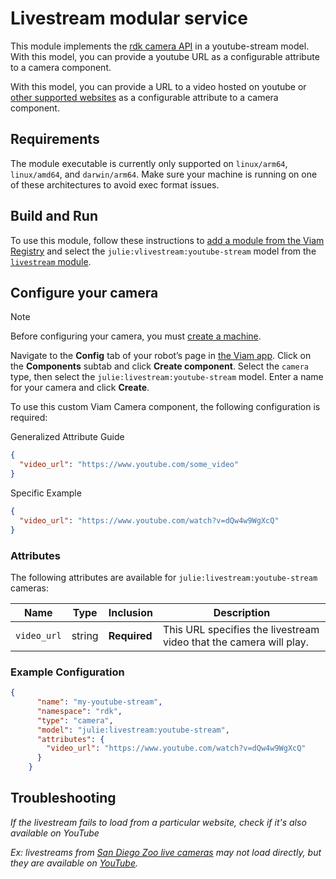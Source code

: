 # Livestream modular service

This module implements the [rdk camera API](https://github.com/rdk/camera-api) in a youtube-stream model.
With this model, you can provide a youtube URL as a configurable attribute to a camera component.

With this model, you can provide a URL to a video hosted on youtube or [other supported websites](https://github.com/yt-dlp/yt-dlp/blob/master/supportedsites.md) as a configurable attribute to a camera component.

## Requirements

The module executable is currently only supported on `linux/arm64`, `linux/amd64`, and `darwin/arm64`. Make sure your machine is running on one of these architectures to avoid exec format issues.

## Build and Run

To use this module, follow these instructions to [add a module from the Viam Registry](https://docs.viam.com/registry/configure/#add-a-modular-resource-from-the-viam-registry) and select the `julie:vlivestream:youtube-stream` model from the [`livestream` module](https://app.viam.com/module/rdk/julie:camera:youtube-stream).

## Configure your camera

> [!NOTE]  
> Before configuring your camera, you must [create a machine](https://docs.viam.com/manage/fleet/machines/#add-a-new-machine).

Navigate to the **Config** tab of your robot’s page in [the Viam app](https://app.viam.com/).
Click on the **Components** subtab and click **Create component**.
Select the `camera` type, then select the `julie:livestream:youtube-stream` model. 
Enter a name for your camera and click **Create**.

To use this custom Viam Camera component, the following configuration is required:

Generalized Attribute Guide

```json
{
  "video_url": "https://www.youtube.com/some_video"
}
```
Specific Example

```json
{
  "video_url": "https://www.youtube.com/watch?v=dQw4w9WgXcQ"
}
```

### Attributes

The following attributes are available for `julie:livestream:youtube-stream` cameras:

| Name | Type | Inclusion | Description |
| ---- | ---- | --------- | ----------- |
| `video_url` | string | **Required** |  This URL specifies the livestream video that the camera will play. |

### Example Configuration

```json
{
      "name": "my-youtube-stream",
      "namespace": "rdk",
      "type": "camera",
      "model": "julie:livestream:youtube-stream",
      "attributes": {
        "video_url": "https://www.youtube.com/watch?v=dQw4w9WgXcQ"
      }
    }
```

## Troubleshooting

_If the livestream fails to load from a particular website, check if it's also available on YouTube_

_Ex: livestreams from [San Diego Zoo live cameras](https://zoo.sandiegozoo.org/live-cameras) may not load directly, but they are available on [YouTube](https://www.youtube.com/@SanDiegoZoo/streams)._

